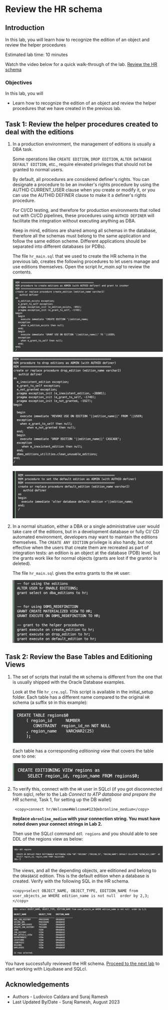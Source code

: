 # Review the HR schema

## Introduction

In this lab, you will learn how to recognize the edition of an object and review the helper procedures

Estimated lab time: 10 minutes

Watch the video below for a quick walk-through of the lab.
[Review the HR schema](videohub:1_4tddmgpo)

### Objectives

In this lab, you will

- Learn how to recognize the edition of an object and review the helper procedures that we have created in the previous lab.

## Task 1: Review the helper procedures created to deal with the editions

1. In a production environment, the management of editions is usually a DBA task.

    Some operations like `CREATE EDITION`, `DROP EDITION`, `ALTER DATABASE DEFAULT EDITION`, etc., require elevated privileges that should not be granted to normal users.

    By default, all procedures are considered definer's rights. You can designate a procedure to be an invoker's rights procedure by using the AUTHID CURRENT_USER clause when you create or modify it, or you can use the AUTHID DEFINER clause to make it a definer's rights procedure.

    For CI/CD testing, and therefore for production environments that rolled out with CI/CD pipelines, these procedures using `AUTHID DEFINER` will facilitate the integration without executing anything as DBA.

    Keep in mind, editions are shared among all schemas in the database, therefore all the schemas must belong to the same application and follow the same edition scheme. Different applications should be separated into different databases (or PDBs).

    The file `hr_main.sql` that we used to create the HR schema in the previous lab, creates the following procedures to let users manage and use editions themselves. Open the script *hr_main.sql* to review the contents.

    ![Create edition](images/create-edition.png " ")

    ![Drop edition](images/drop-edition.png " ")

    ![Default edition](images/default-edition.png " ")


2. In a normal situation, either a DBA or a single administrative user would take care of the editions, but in a development database or fully CI/  CD automated environment, developers may want to maintain the editions themselves. The `CREATE ANY EDITION` privilege is also handy, but not effective when the users that create them are recreated as part of integration tests: an edition is an object at the database (PDB) level, but the grants work like for normal objects (grants are lost if the grantor is deleted).

    The file `hr_main.sql` gives the extra grants to the `HR` user:

    ![HR grants](images/hr-grants.png " ")


## Task 2: Review the Base Tables and Editioning Views

1. The set of scripts that install the `HR` schema is different from the one that is usually shipped with the Oracle Database examples.

    Look at the file `hr_cre.sql`. This script is available in the initial_setup folder. Each table has a different name compared to the original `HR` schema (a suffix `$0` in this example):

    ![Create table region ](images/create-table-region.png " ")

    Each table has a corresponding *editioning view* that covers the table one to one:

    ![Edition view region](images/edition-view-region.png " ")

2. To verify this, connect with the `HR` user in SQLcl (if you got disconnected from sqlcl, refer to the Lab *Connect to ATP database and prepare the HR schema*, Task 1, for setting up the DB wallet)

    ```text
     <copy>connect hr/Welcome#Welcome#123@ebronline_medium</copy>
    ```

    **Replace `ebronline_medium` with your connection string. You must have noted down your connect strings in Lab 2.**

    Then use the SQLcl command `ddl regions` and you should able to see DDL of the regions view as below:

    ![DDL edition region](images/ddl-edition-region.png " ")

    The views, and all the depending objects, are editioned and belong to the `ORA$BASE` edition. This is the default edition when a database is created. Verify with the following SQL in the HR schema.

    ```text
    <copy>select OBJECT_NAME, OBJECT_TYPE, EDITION_NAME from user_objects_ae WHERE edition_name is not null  order by 2,3;</copy>
    ```

    ![Select base objects](images/select-base-objects.png " ")

You have successfully reviewed the HR schema. [Proceed to the next lab](#next) to start working with Liquibase and SQLcl.

## Acknowledgements

- Authors - Ludovico Caldara and Suraj Ramesh
- Last Updated By/Date - Suraj Ramesh, August 2023

